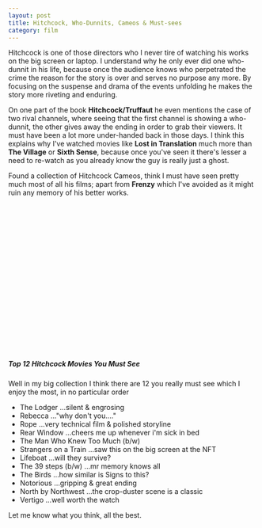 ```yaml
---
layout: post
title: Hitchcock, Who-Dunnits, Cameos & Must-sees
category: film
---
```


Hitchcock is one of those directors who I never tire of watching his works on the big screen or laptop.  I understand why he only ever did one who-dunnit in his life, because once the audience knows who perpetrated the crime the reason for the story is over and serves no purpose any more.  By focusing on the suspense and drama of the events unfolding he makes the story more riveting and enduring.

On one part of the book **Hitchcock/Truffaut** he even mentions the case of two rival channels, where seeing that the first channel is showing a who-dunnit, the other gives away the ending in order to grab their viewers.  It must have been a lot more under-handed back in those days.  I think this explains why I've watched movies like **Lost in Translation** much more than **The Village** or **Sixth Sense**, because once you've seen it there's lesser a need to re-watch as you already know the guy is really just a ghost.

Found a collection of Hitchcock Cameos, think I must have seen pretty much most of all his films; apart from **Frenzy** which I've avoided as it might ruin any memory of his better works.

<object width="480" height="295"><param name="movie" value="http://www.youtube.com/v/LY-lJXCkw_U&hl=en&fs=1"></param><param name="allowFullScreen" value="true"></param><param name="allowscriptaccess" value="always"></param><embed src="//www.youtube.com/v/LY-lJXCkw_U&hl=en&fs=1" type="application/x-shockwave-flash" allowscriptaccess="always" allowfullscreen="true" width="480" height="295"></embed></object>

##### Top 12 Hitchcock Movies You Must See

Well in my big collection I think there are 12 you really must see which I enjoy the most, in no particular order

* The Lodger ...silent & engrosing
* Rebecca ..."why don't you...."
* Rope ...very technical film & polished storyline
* Rear Window ...cheers me up whenever i'm sick in bed
* The Man Who Knew Too Much (b/w)
* Strangers on a Train ...saw this on the big screen at the NFT
* Lifeboat ...will they survive?
* The 39 steps (b/w) ...mr memory knows all
* The Birds ...how similar is Signs to this?
* Notorious ...gripping & great ending
* North by Northwest ...the crop-duster scene is a classic
* Vertigo ...well worth the watch

Let me know what you think, all the best.
